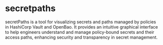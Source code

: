 # secretpaths

secretPaths is a tool for visualizing secrets and paths managed by policies in HashiCorp Vault and OpenBao. 
It provides an intuitive graphical interface to help engineers understand and manage policy-bound secrets and 
their access paths, enhancing security and transparency in secret management.